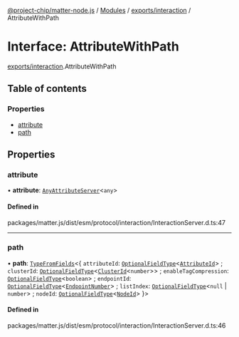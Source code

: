 [@project-chip/matter-node.js](../README.md) / [Modules](../modules.md) / [exports/interaction](../modules/exports_interaction.md) / AttributeWithPath

# Interface: AttributeWithPath

[exports/interaction](../modules/exports_interaction.md).AttributeWithPath

## Table of contents

### Properties

- [attribute](exports_interaction.AttributeWithPath.md#attribute)
- [path](exports_interaction.AttributeWithPath.md#path)

## Properties

### attribute

• **attribute**: [`AnyAttributeServer`](../modules/exports_cluster.md#anyattributeserver)\<`any`\>

#### Defined in

packages/matter.js/dist/esm/protocol/interaction/InteractionServer.d.ts:47

___

### path

• **path**: [`TypeFromFields`](../modules/exports_tlv.md#typefromfields)\<\{ `attributeId`: [`OptionalFieldType`](exports_tlv.OptionalFieldType.md)\<[`AttributeId`](../modules/exports_datatype.md#attributeid)\> ; `clusterId`: [`OptionalFieldType`](exports_tlv.OptionalFieldType.md)\<[`ClusterId`](../modules/exports_datatype.md#clusterid)\<`number`\>\> ; `enableTagCompression`: [`OptionalFieldType`](exports_tlv.OptionalFieldType.md)\<`boolean`\> ; `endpointId`: [`OptionalFieldType`](exports_tlv.OptionalFieldType.md)\<[`EndpointNumber`](../modules/exports_datatype.md#endpointnumber)\> ; `listIndex`: [`OptionalFieldType`](exports_tlv.OptionalFieldType.md)\<``null`` \| `number`\> ; `nodeId`: [`OptionalFieldType`](exports_tlv.OptionalFieldType.md)\<[`NodeId`](../modules/exports_datatype.md#nodeid)\>  }\>

#### Defined in

packages/matter.js/dist/esm/protocol/interaction/InteractionServer.d.ts:46
